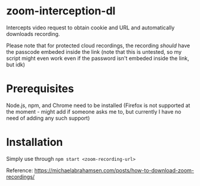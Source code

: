 # zoom-interception-dl
Intercepts video request to obtain cookie and URL and automatically downloads recording.

Please note that for protected cloud recordings, the recording *should* have the passcode embeded inside the link (note that this is untested, so my script might even work even if the password isn't embeded inside the link, but idk)

# Prerequisites
Node.js, npm, and Chrome need to be installed (Firefox is not supported at the moment - might add if someone asks me to, but currently I have no need of adding any such support)

# Installation
<!-- Run `npm i  -g`, or  -->

Simply use through `npm start <zoom-recording-url>`

Reference: https://michaelabrahamsen.com/posts/how-to-download-zoom-recordings/